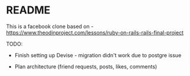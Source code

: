 # README

This is a facebook clone based on - https://www.theodinproject.com/lessons/ruby-on-rails-rails-final-project

TODO:
- Finish setting up Devise - migration didn't work due to postgre issue

- Plan architecture (friend requests, posts, likes, comments)
